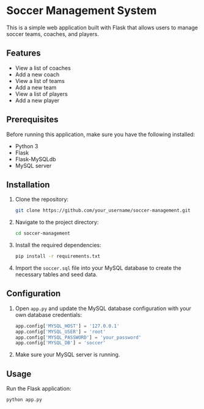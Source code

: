 # Soccer Management System

This is a simple web application built with Flask that allows users to manage soccer teams, coaches, and players.

## Features

- View a list of coaches
- Add a new coach
- View a list of teams
- Add a new team
- View a list of players
- Add a new player

## Prerequisites

Before running this application, make sure you have the following installed:

- Python 3
- Flask
- Flask-MySQLdb
- MySQL server

## Installation

1. Clone the repository:

    ```bash
    git clone https://github.com/your_username/soccer-management.git
    ```

2. Navigate to the project directory:

    ```bash
    cd soccer-management
    ```

3. Install the required dependencies:

    ```bash
    pip install -r requirements.txt
    ```

4. Import the `soccer.sql` file into your MySQL database to create the necessary tables and seed data.

## Configuration

1. Open `app.py` and update the MySQL database configuration with your own database credentials:

    ```python
    app.config['MYSQL_HOST'] = '127.0.0.1'
    app.config['MYSQL_USER'] = 'root'
    app.config['MYSQL_PASSWORD'] = 'your_password'
    app.config['MYSQL_DB'] = 'soccer'
    ```

2. Make sure your MySQL server is running.

## Usage

Run the Flask application:

```bash
python app.py
